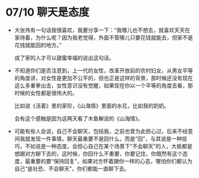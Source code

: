 # 07/10 聊天是态度

* 大张伟有一句话我很喜欢，我要分享一下：“我哪儿也不想去，就喜欢天天在家待着，为什么呢？因为我老觉得，外面不管哪儿只要花钱就能去，但家不是花钱就能回的地方。”

    成了家的人才可以甜蜜幸福的说出这句话。

* 不知道你们是否注意到，上一代的女性，改革开放前的农村妇女，从男女平等的角度讲，对女性是更加不公平的，但也正是这样的背景，那时候还没有现在这么多重拳出击，女性意识没有觉醒，如果现在你以一个平等的角度去看，那时候的女性都是很伟大的。

    比如说《活着》里的家珍，《山海情》里面的水花，比如我的奶奶。

    会有这个感触是因为这两天看了木鱼解说的《山海情》。

* 可能有些人会说，自己不会聊天，包括我，之前也曾为此担心过，后来不经意间我就发现一件事情，聊天最重要不是回什么，而是“回”，与其说是一种技巧，不如说是一种态度，会担心自己在某个场景下“不会聊天”的人，大抵都是想跟对方聊下去的，这时候，你回什么不重要，你要记住，你既然有这个态度，最重要的要“保持回复”，如果对方怀着跟你一样的心态，哪怕你们都认为自己“是社恐、不会聊天”，你们都能一直聊下去。